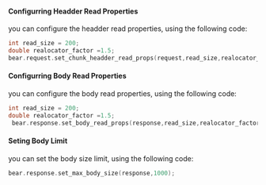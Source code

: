 

#### Configurring Headder Read Properties
you can configure the headder read properties, using the following code:
```c
int read_size = 200;
double realocator_factor =1.5;
bear.request.set_chunk_headder_read_props(request,read_size,realocator_factor);
```
#### Configurring Body Read Properties

you can configure the body read properties, using the following code:
```c
int read_size = 200;
double realocator_factor =1.5;
 bear.response.set_body_read_props(response,read_size,realocator_factor);
```
#### Seting Body Limit
you can set the body  size limit, using the following code:
```c
bear.response.set_max_body_size(response,1000);
```
